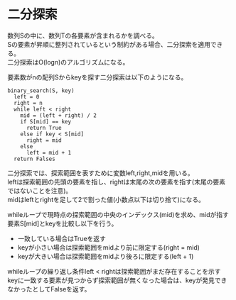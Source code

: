 # 二分探索
数列Sの中に、数列Tの各要素が含まれるかを調べる。<br>
Sの要素が昇順に整列されているという制約がある場合、二分探索を適用できる。<br>
二分探索はO(logn)のアルゴリズムになる。<br>

要素数がnの配列Sからkeyを探す二分探索は以下のようになる。
```
binary_search(S, key)
  left = 0
  right = n
  while left < right
    mid = (left + right) / 2
    if S[mid] == key
      return True
    else if key < S[mid]
      right = mid
    else
      left = mid + 1
  return Falses
```

二分探索では、探索範囲を表すために変数left,right,midを用いる。<br>
leftは探索範囲の先頭の要素を指し、rightは末尾の次の要素を指す(末尾の要素ではないことを注意)。<br>
midはleftとrightを足して2で割った値(小数点以下は切り捨て)になる。<br>

whileループで現時点の探索範囲の中央のインデックス(mid)を求め、midが指す要素S[mid]とkeyを比較し以下を行う。
- 一致している場合はTrueを返す
- keyが小さい場合は探索範囲をmidより前に限定する(right = mid)
- keyが大きい場合は探索範囲をmidより後ろに限定する(left + 1)

whileループの繰り返し条件left < rightは探索範囲がまだ存在することを示す<br>
keyに一致する要素が見つからず探索範囲が無くなった場合は、keyが発見できなかったとしてFalseを返す。<br>
